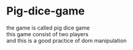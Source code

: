 # Pig-dice-game
the game is called pig dice game <br>
this game consist of two players<br>
and this is a good practice of dom manipulation<br>
